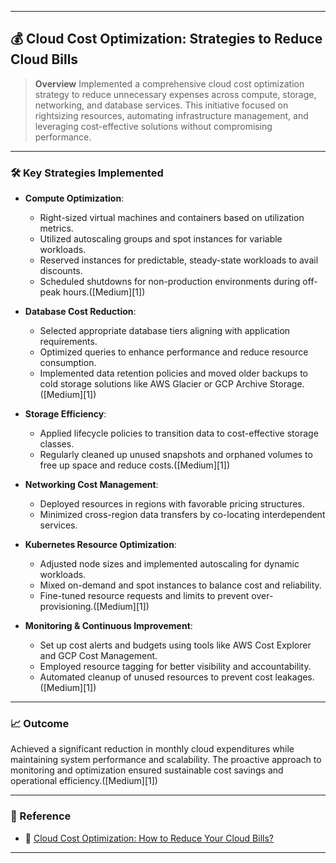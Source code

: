 
---

## 💰 Cloud Cost Optimization: Strategies to Reduce Cloud Bills

> **Overview**
> Implemented a comprehensive cloud cost optimization strategy to reduce unnecessary expenses across compute, storage, networking, and database services. This initiative focused on rightsizing resources, automating infrastructure management, and leveraging cost-effective solutions without compromising performance.

---

### 🛠️ Key Strategies Implemented

* **Compute Optimization**:

  * Right-sized virtual machines and containers based on utilization metrics.
  * Utilized autoscaling groups and spot instances for variable workloads.
  * Reserved instances for predictable, steady-state workloads to avail discounts.
  * Scheduled shutdowns for non-production environments during off-peak hours.([Medium][1])

* **Database Cost Reduction**:

  * Selected appropriate database tiers aligning with application requirements.
  * Optimized queries to enhance performance and reduce resource consumption.
  * Implemented data retention policies and moved older backups to cold storage solutions like AWS Glacier or GCP Archive Storage.([Medium][1])

* **Storage Efficiency**:

  * Applied lifecycle policies to transition data to cost-effective storage classes.
  * Regularly cleaned up unused snapshots and orphaned volumes to free up space and reduce costs.([Medium][1])

* **Networking Cost Management**:

  * Deployed resources in regions with favorable pricing structures.
  * Minimized cross-region data transfers by co-locating interdependent services.

* **Kubernetes Resource Optimization**:

  * Adjusted node sizes and implemented autoscaling for dynamic workloads.
  * Mixed on-demand and spot instances to balance cost and reliability.
  * Fine-tuned resource requests and limits to prevent over-provisioning.([Medium][1])

* **Monitoring & Continuous Improvement**:

  * Set up cost alerts and budgets using tools like AWS Cost Explorer and GCP Cost Management.
  * Employed resource tagging for better visibility and accountability.
  * Automated cleanup of unused resources to prevent cost leakages.([Medium][1])

---

### 📈 Outcome

Achieved a significant reduction in monthly cloud expenditures while maintaining system performance and scalability. The proactive approach to monitoring and optimization ensured sustainable cost savings and operational efficiency.([Medium][1])

---

### 🔗 Reference

* 📖 [Cloud Cost Optimization: How to Reduce Your Cloud Bills?](https://medium.com/@chintan.j72/cloud-cost-optimization-how-to-reduce-your-cloud-bills-9869dd942732)

---

